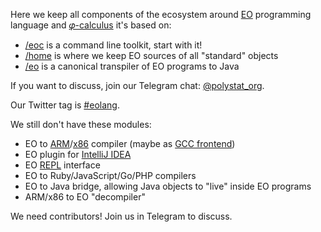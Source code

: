 Here we keep all components of the ecosystem around [EO](https://www.eolang.org) programming language and
[𝜑-calculus](https://arxiv.org/abs/2111.13384) it's based on:

  * [/eoc](https://www.github.com/objectionary/eoc) is a command line toolkit, start with it!
  * [/home](https://www.github.com/objectionary/home) is where we keep EO sources of all "standard" objects
  * [/eo](https://www.github.com/objectionary/eo) is a canonical transpiler of EO programs to Java

If you want to discuss, join our Telegram chat: [@polystat_org](https://t.me/polystat_org).

Our Twitter tag is [#eolang](https://twitter.com/search?q=%23eolang).

We still don't have these modules:

  * EO to [ARM](https://en.wikipedia.org/wiki/ARM_architecture)/[x86](https://en.wikipedia.org/wiki/X86) compiler (maybe as [GCC frontend](https://gcc.gnu.org/frontends.html))
  * EO plugin for [IntelliJ IDEA](https://en.wikipedia.org/wiki/IntelliJ_IDEA)
  * EO [REPL](https://en.wikipedia.org/wiki/Read%E2%80%93eval%E2%80%93print_loop) interface
  * EO to Ruby/JavaScript/Go/PHP compilers
  * EO to Java bridge, allowing Java objects to "live" inside EO programs
  * ARM/x86 to EO "decompiler"

We need contributors! Join us in Telegram to discuss.
